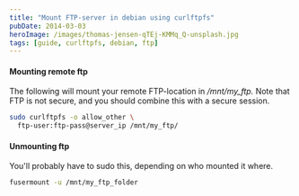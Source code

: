 ```yaml
---
title: "Mount FTP-server in debian using curlftpfs"
pubDate: 2014-03-03
heroImage: /images/thomas-jensen-qTEj-KMMq_Q-unsplash.jpg
tags: [guide, curlftpfs, debian, ftp]
---
```


#### Mounting remote ftp

The following will mount your remote FTP-location in _/mnt/my_ftp._ Note that FTP is not secure, and you should combine this with a secure session.

```bash
sudo curlftpfs -o allow_other \
  ftp-user:ftp-pass@server_ip /mnt/my_ftp/
```

#### Unmounting ftp

You'll probably have to sudo this, depending on who mounted it where.

```bash
fusermount -u /mnt/my_ftp_folder
```
